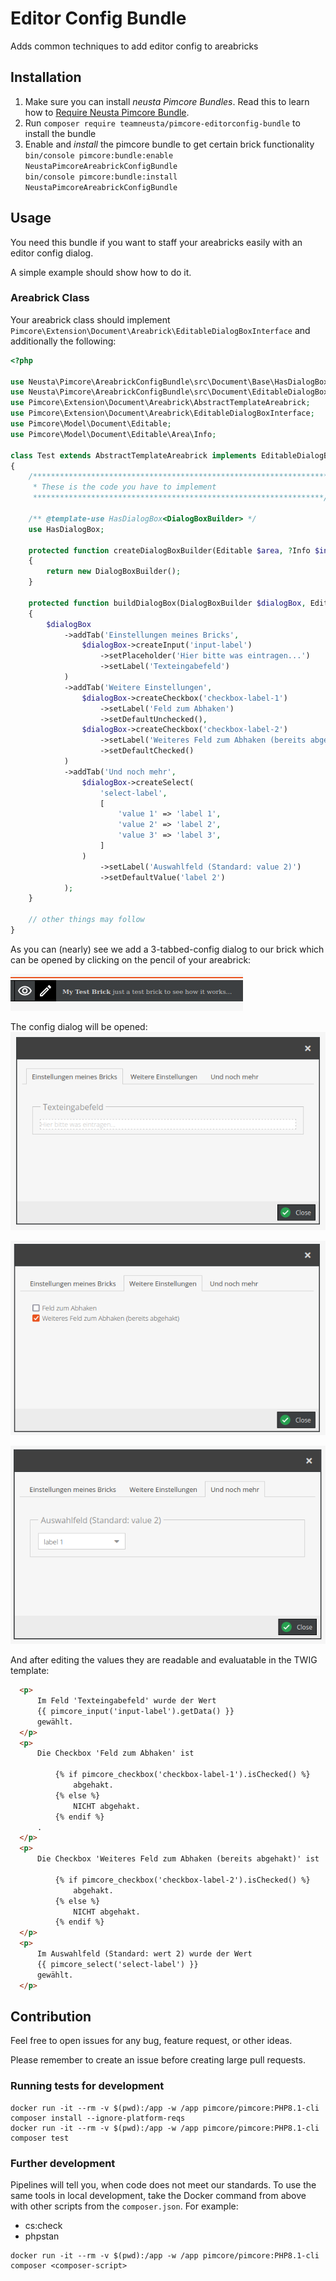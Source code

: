 # Editor Config Bundle

Adds common techniques to add editor config to areabricks

## Installation

1. Make sure you can install _neusta Pimcore Bundles_. Read this to learn how
   to [Require Neusta Pimcore Bundle](https://portal.neusta.de/confluence/display/NSDPIMCORE/Require+Neusta+Pimcore+Bundle).
2. Run `composer require teamneusta/pimcore-editorconfig-bundle` to install the bundle
3. Enable and _install_ the pimcore bundle to get certain brick functionality \
   `bin/console pimcore:bundle:enable NeustaPimcoreAreabrickConfigBundle` \
   `bin/console pimcore:bundle:install NeustaPimcoreAreabrickConfigBundle`

## Usage

You need this bundle if you want to staff your areabricks easily with an editor config dialog.

A simple example should show how to do it.

### Areabrick Class

Your areabrick class should implement `Pimcore\Extension\Document\Areabrick\EditableDialogBoxInterface` and additionally
the following:

```php
<?php

use Neusta\Pimcore\AreabrickConfigBundle\src\Document\Base\HasDialogBox;
use Neusta\Pimcore\AreabrickConfigBundle\src\Document\EditableDialogBox\DialogBoxBuilder;
use Pimcore\Extension\Document\Areabrick\AbstractTemplateAreabrick;
use Pimcore\Extension\Document\Areabrick\EditableDialogBoxInterface;
use Pimcore\Model\Document\Editable;
use Pimcore\Model\Document\Editable\Area\Info;

class Test extends AbstractTemplateAreabrick implements EditableDialogBoxInterface
{   
    /******************************************************************
     * These is the code you have to implement
     *****************************************************************/
     
    /** @template-use HasDialogBox<DialogBoxBuilder> */
    use HasDialogBox;

    protected function createDialogBoxBuilder(Editable $area, ?Info $info): DialogBoxBuilder
    {
        return new DialogBoxBuilder();
    }

    protected function buildDialogBox(DialogBoxBuilder $dialogBox, Editable $area, ?Info $info): void
    {
        $dialogBox
            ->addTab('Einstellungen meines Bricks',
                $dialogBox->createInput('input-label')
                    ->setPlaceholder('Hier bitte was eintragen...')
                    ->setLabel('Texteingabefeld')
            )
            ->addTab('Weitere Einstellungen',
                $dialogBox->createCheckbox('checkbox-label-1')
                    ->setLabel('Feld zum Abhaken')
                    ->setDefaultUnchecked(),
                $dialogBox->createCheckbox('checkbox-label-2')
                    ->setLabel('Weiteres Feld zum Abhaken (bereits abgehakt)')
                    ->setDefaultChecked()
            )
            ->addTab('Und noch mehr',
                $dialogBox->createSelect(
                    'select-label',
                    [
                        'value 1' => 'label 1',
                        'value 2' => 'label 2',
                        'value 3' => 'label 3',
                    ]
                )
                    ->setLabel('Auswahlfeld (Standard: value 2)')
                    ->setDefaultValue('label 2')
            );
    }
    
    // other things may follow
}
```

As you can (nearly) see we add a 3-tabbed-config dialog to our brick which can be opened by clicking on the pencil of
your areabrick:

![pencil_config_dialog.png](docs%2Fimages%2Fpencil_config_dialog.png)

The config dialog will be opened:
![config_dialog.png](docs%2Fimages%2Fconfig_dialog.png)

![config_dialog_tab_2.png](docs%2Fimages%2Fconfig_dialog_tab_2.png)

![config_dialog_tab_3.png](docs%2Fimages%2Fconfig_dialog_tab_3.png)

And after editing the values they are readable and evaluatable in the TWIG template:
```html
  <p>
      Im Feld 'Texteingabefeld' wurde der Wert
      {{ pimcore_input('input-label').getData() }}
      gewählt.
  </p>
  <p>
      Die Checkbox 'Feld zum Abhaken' ist
      
          {% if pimcore_checkbox('checkbox-label-1').isChecked() %}
              abgehakt.
          {% else %}
              NICHT abgehakt.
          {% endif %}
      .
  </p>
  <p>
      Die Checkbox 'Weiteres Feld zum Abhaken (bereits abgehakt)' ist
      
          {% if pimcore_checkbox('checkbox-label-2').isChecked() %}
              abgehakt.
          {% else %}
              NICHT abgehakt.
          {% endif %}
  </p>
  <p>
      Im Auswahlfeld (Standard: wert 2) wurde der Wert
      {{ pimcore_select('select-label') }}
      gewählt.
  </p>
```
## Contribution

Feel free to open issues for any bug, feature request, or other ideas.

Please remember to create an issue before creating large pull requests.

### Running tests for development

```shell
docker run -it --rm -v $(pwd):/app -w /app pimcore/pimcore:PHP8.1-cli composer install --ignore-platform-reqs
docker run -it --rm -v $(pwd):/app -w /app pimcore/pimcore:PHP8.1-cli composer test
```

### Further development

Pipelines will tell you, when code does not meet our standards. To use the same tools in local development, take the Docker command from above with other scripts from the `composer.json`. For example:

* cs:check
* phpstan

```shell
docker run -it --rm -v $(pwd):/app -w /app pimcore/pimcore:PHP8.1-cli composer <composer-script>
```
